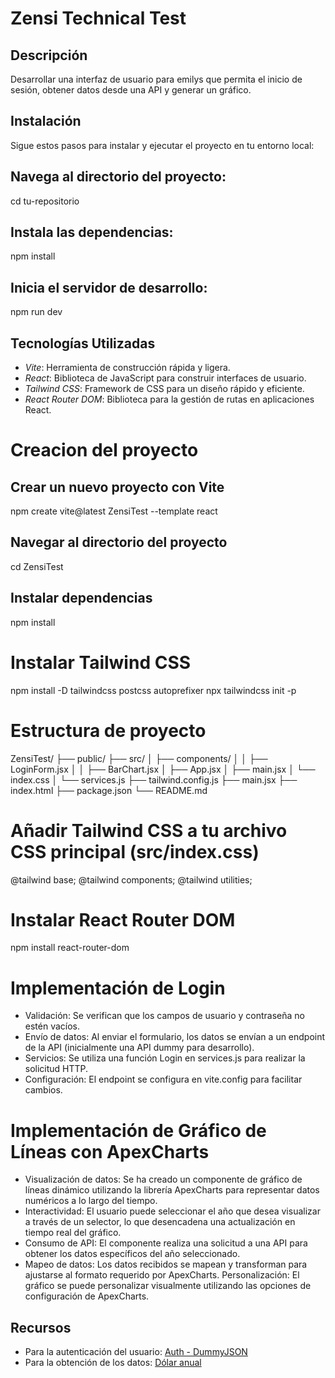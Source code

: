 # Zensi Technical Test

## Descripción

Desarrollar una interfaz de usuario para emilys que permita el inicio de sesión, obtener datos desde una
API y generar un gráfico.


## Instalación

Sigue estos pasos para instalar y ejecutar el proyecto en tu entorno local:

## Navega al directorio del proyecto:

cd tu-repositorio

## Instala las dependencias:


npm install

## Inicia el servidor de desarrollo:

npm run dev

## Tecnologías Utilizadas

- *Vite*: Herramienta de construcción rápida y ligera.
- *React*: Biblioteca de JavaScript para construir interfaces de usuario.
- *Tailwind CSS*: Framework de CSS para un diseño rápido y eficiente.
- *React Router DOM*: Biblioteca para la gestión de rutas en aplicaciones React.

# Creacion del proyecto

## Crear un nuevo proyecto con Vite
npm create vite@latest ZensiTest --template react

## Navegar al directorio del proyecto
cd ZensiTest

## Instalar dependencias
npm install

# Instalar Tailwind CSS
npm install -D tailwindcss postcss autoprefixer
npx tailwindcss init -p

# Estructura de proyecto
ZensiTest/
├── public/
├── src/
│   ├── components/
│   │   ├── LoginForm.jsx
│   │   ├── BarChart.jsx
│   ├── App.jsx
│   ├── main.jsx
│   └── index.css
│   └── services.js
├── tailwind.config.js
├── main.jsx
├── index.html
├── package.json
└── README.md

# Añadir Tailwind CSS a tu archivo CSS principal (src/index.css)
@tailwind base;
@tailwind components;
@tailwind utilities;

# Instalar React Router DOM
npm install react-router-dom

# Implementación de Login

- Validación: Se verifican que los campos de usuario y contraseña no estén vacíos.
- Envío de datos: Al enviar el formulario, los datos se envían a un endpoint de la API (inicialmente una API dummy para desarrollo).
- Servicios: Se utiliza una función Login en services.js para realizar la solicitud HTTP.
- Configuración: El endpoint se configura en vite.config para facilitar cambios.

# Implementación de Gráfico de Líneas con ApexCharts

- Visualización de datos: Se ha creado un componente de gráfico de líneas dinámico utilizando la librería ApexCharts para representar datos numéricos a lo largo del tiempo.
- Interactividad: El usuario puede seleccionar el año que desea visualizar a través de un selector, lo que desencadena una actualización en tiempo real del gráfico.
- Consumo de API: El componente realiza una solicitud a una API para obtener los datos específicos del año seleccionado.
- Mapeo de datos: Los datos recibidos se mapean y transforman para ajustarse al formato requerido por ApexCharts.
Personalización: El gráfico se puede personalizar visualmente utilizando las opciones de configuración de ApexCharts.

## Recursos

- Para la autenticación del usuario: [Auth - DummyJSON](https://dummyjson.com/docs/auth)
- Para la obtención de los datos: [Dólar anual](https://docs.boostr.cl/reference/economy-dolar-year)
